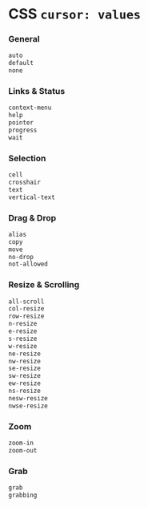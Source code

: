 # CSS `cursor: values`

### General
```css
auto
default
none
```

### Links & Status
```css
context-menu
help
pointer
progress
wait
```

### Selection
```css
cell
crosshair
text
vertical-text
```

### Drag & Drop
```css
alias
copy
move
no-drop
not-allowed
```

### Resize & Scrolling
```css
all-scroll
col-resize
row-resize
n-resize
e-resize
s-resize
w-resize
ne-resize
nw-resize
se-resize
sw-resize
ew-resize
ns-resize
nesw-resize
nwse-resize
```

### Zoom
```css
zoom-in
zoom-out
```

### Grab
```css
grab
grabbing
```
